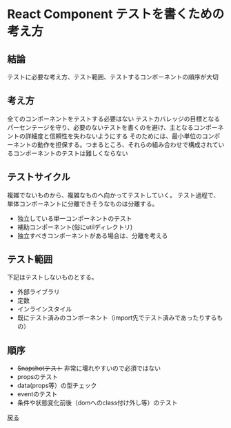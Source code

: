 # React Component テストを書くための考え方

## 結論
テストに必要な考え方、テスト範囲、テストするコンポーネントの順序が大切

## 考え方
全てのコンポーネントをテストする必要はない
テストカバレッジの目標となるパーセンテージを守り、必要のないテストを書くのを避け、主となるコンポーネントの詳細度と信頼性を失わないようにする
そのためには、最小単位のコンポーネントの動作を担保する。つまるところ、それらの組み合わせで構成されているコンポーネントのテストは難しくならない

## テストサイクル
複雑でないものから、複雑なものへ向かってテストしていく。 テスト過程で、単体コンポーネントに分離できそうなものは分離する。
- 独立している単一コンポーネントのテスト
- 補助コンポーネント(俗にutilディレクトリ)
- 独立すべきコンポーネントがある場合は、分離を考える

## テスト範囲
下記はテストしないものとする。
- 外部ライブラリ
- 定数
- インラインスタイル
- 既にテスト済みのコンポーネント（import先でテスト済みであったりするもの）

## 順序
- ~~Snapshotテスト~~ 非常に壊れやすいので必須ではない
- propsのテスト
- data(props等）の型チェック
- eventのテスト
- 条件や状態変化前後（domへのclass付け外し等）のテスト

[戻る](../readme.md)